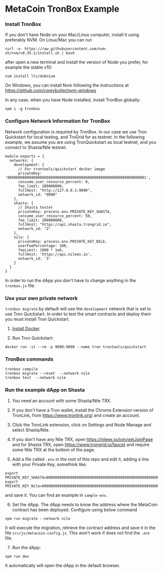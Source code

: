 # MetaCoin TronBox Example


### Install TronBox

If you don't have Node on your Mac/Linux computer, install it using preferably NVM. On Linux/Mac you can run

```
curl -o- https://raw.githubusercontent.com/nvm-sh/nvm/v0.35.1/install.sh | bash
```
after open a new terminal and install the version of Node you prefer, for example the stable v10:
```
nvm install lts/dubnium
```

On Windows, you can install Nvm following the instructions at
https://github.com/coreybutler/nvm-windows

In any case, when you have Node installed, install TronBox globally:
```
npm i -g tronbox
```

### Configure Network Information for TronBox

Network configuration is required by TronBox.
In our case we use Tron Quickstart for local testing, and TroGrid for as testnet. In the following example, we assume you are using TronQuickstart as local testnet, and you connect to Shasta/Nile testnet.

```
module.exports = {
  networks: {
    development: {
      // For trontools/quickstart docker image
      privateKey: '0000000000000000000000000000000000000000000000000000000000000001',
      consume_user_resource_percent: 0,
      fee_limit: 100000000,
      fullHost: "http://127.0.0.1:9090",
      network_id: "9090"
    },
    shasta: {
      // Shasta testet
      privateKey: process.env.PRIVATE_KEY_SHASTA,
      consume_user_resource_percent: 50,
      fee_limit: 100000000,
      fullHost: "https://api.shasta.trongrid.io",
      network_id: "2"
    },
    nile: {
      privateKey: process.env.PRIVATE_KEY_NILE,
      userFeePercentage: 100,
      feeLimit: 1000 * 1e6,
      fullHost: 'https://api.nileex.io',
      network_id: '3'
    }
  }
}
```
In order to run the dApp you don't have to change anything in the `tronbox.js` file.

### Use your own private network

`tronbox migrate` by default will use the `development` network that is set to use Tron Quickstart. In order to test the smart contracts and deploy them you must install Tron Quickstart.

1. [Install Docker](https://docs.docker.com/install/).

2. Run Tron Quickstart:
```
docker run -it --rm -p 9090:9090 --name tron trontools/quickstart
```

### TronBox commands
```
tronbox compile
tronbox migrate --reset  --network nile
tronbox test  --network nile
```

### Run the example dApp on Shasta

1. You need an account with some Shasta/Nile TRX.

2. If you don't have a Tron wallet, install the Chrome Extension version of TronLink, from https://www.tronlink.org/ and create an account.

3. Click the TronLink extension, click on Settings and Node Manage and select Shasta/Nile.

4. If you don't have any Nile TRX, open https://nileex.io/join/getJoinPage and for Shasta TRX, open https://www.trongrid.io/faucet and require some Nile TRX at the bottom of the page.

5. Add a file called `.env` in the root of this repo and edit it, adding a line with your Private Key, somethink like:
 ```
 export PRIVATE_KEY_SHASTA=0000000000000000000000000000000000000000000000000000000000000001
 export PRIVATE_KEY_Nile=0000000000000000000000000000000000000000000000000000000000000001
 ```
 and save it. You can find an example in `sample-env`.

6. Set the dApp. The dApp needs to know the address where the MetaCoin contract has been deployed. Configure using below command

```
npm run migrate --network nile
```

It will execute the migration, retrieve the contract address and save it in the file `src/js/metacoin-config.js`. This won't work if does not find the `.env` file.

7. Run the dApp:

```
npm run dev
```
It automatically will open the dApp in the default browser.



